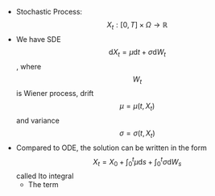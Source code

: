 - Stochastic Process: $$X_t: [0, T]\times \Omega\to \mathbb{R}$$
- We have SDE $$\mathrm{d}X_t = \mu \mathrm{d}t + \sigma \mathrm{d}W_t$$, where $$W_t$$ is Wiener process, drift $$\mu = \mu(t, X_t)$$ and variance $$\sigma = \sigma(t, X_t)$$
- Compared to ODE, the solution can be written in the form $$X_t = X_0 + \int_{0}^t \mu \mathrm{d}s+ \int_{0}^t\sigma \mathrm{d}W_s$$ called Ito integral
	- The term $$$$